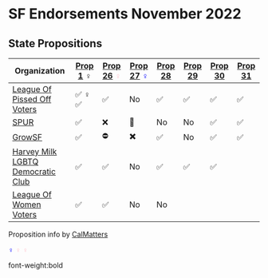 # SF Endorsements November 2022

## State Propositions

| Organization                                                                     | [Prop 1][p1] ♀️ | [Prop 26][p26] <span style="color:pink;"><b>♀️</b></span> | [Prop 27][p27] <span style="color:blue;font-weight:bold"><b>♀️</b></span> | [Prop 28][p28] | [Prop 29][p29] | [Prop 30][p30] | [Prop 31][p31] |
| -------------------------------------------------------------------------------- | ------------ | -------------- | -------------- | -------------- | -------------- | -------------- | -------------- |
| [League Of Pissed Off Voters](https://www.theleaguesf.org/)                      | ✅ ♀️ :white_check_mark:          | ✅              | No             | ✅              | ✅              | ✅              | ✅              |
| [SPUR](https://www.spur.org/voter-guide/2022-11)                                 | ✅            | ❌             | 🙅             | No             | No             | ✅              | ✅              |
| [GrowSF](https://growsf.org/voter-guide/)                                        | ✅            | ⛔             | ✖️             | ✅              | No             | ✅              | ✅              |
| [Harvey Milk LGBTQ Democratic Club](https://www.milkclub.org/endorsements/)      | ✅            | ✅              | No             | ✅              | ✅              | ✅              | &nbsp;         |
| [League Of Women Voters](https://lwvc.org/vote/elections/ballot-recommendations) | ✅            | ✅              | No             | No             | &nbsp;         | &nbsp;         | &nbsp;         |

Proposition info by [CalMatters](https://calmatters.org/california-voter-guide-2022/propositions/)

<span style="color:blue">♀️</span>
<span style="color:pink;"><b>♀️</b></span>
<span style="color:pink;font-weight:bold"><b>♀️</b></span>

font-weight:bold

[p1]:  https://calmatters.org/california-voter-guide-2022/propositions/prop-1-abortion-rights/
[p26]: https://calmatters.org/california-voter-guide-2022/propositions/prop-26-sports-betting-tribal-casinos/
[p27]: https://calmatters.org/california-voter-guide-2022/propositions/prop-27-sports-betting-online/
[p28]: https://calmatters.org/california-voter-guide-2022/propositions/prop-28-arts-education/
[p29]: https://calmatters.org/california-voter-guide-2022/propositions/prop-29-kidney-dialysis/
[p30]: https://calmatters.org/california-voter-guide-2022/propositions/prop-30-income-tax-electric-cars/
[p31]: https://calmatters.org/california-voter-guide-2022/propositions/prop-31-flavored-tobacco-ban/
